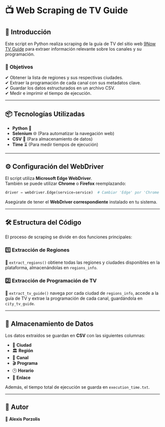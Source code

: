 # 📺 Web Scraping de TV Guide

## 🚀 Introducción

Este script en Python realiza scraping de la guía de TV del sitio web [9Now TV Guide](https://tvguide.9now.com.au/) para extraer información relevante sobre los canales y su programación.

### 🎯 **Objetivos**

✔ Obtener la lista de regiones y sus respectivas ciudades.  
✔ Extraer la programación de cada canal con sus metadatos clave.  
✔ Guardar los datos estructurados en un archivo CSV.  
✔ Medir e imprimir el tiempo de ejecución.

---

## 📦 Tecnologías Utilizadas

- **Python** 🐍
- **Selenium** 🌐 (Para automatizar la navegación web)
- **CSV** 📄 (Para almacenamiento de datos)
- **Time** ⏳ (Para medir tiempos de ejecución)

---

## ⚙ Configuración del WebDriver

El script utiliza **Microsoft Edge WebDriver**.  
También se puede utilizar **Chrome** o **Firefox** reemplazando:

```python
driver = webdriver.Edge(service=service)  # Cambiar 'Edge' por 'Chrome' o 'Firefox'
```

Asegúrate de tener el **WebDriver correspondiente** instalado en tu sistema.

---

## 🛠 Estructura del Código

El proceso de scraping se divide en dos funciones principales:

### **1️⃣ Extracción de Regiones**

📌 `extract_regions()` obtiene todas las regiones y ciudades disponibles en la plataforma, almacenándolas en `regions_info`.

### **2️⃣ Extracción de Programación de TV**

📌 `extract_tv_guide()` navega por cada ciudad de `regions_info`, accede a la guía de TV y extrae la programación de cada canal, guardándola en `city_tv_guide`.

---

## 💾 Almacenamiento de Datos

Los datos extraídos se guardan en **CSV** con las siguientes columnas:

- 📍 **Ciudad**
- 🏛 **Región**
- 📡 **Canal**
- 🎬 **Programa**
- 🕒 **Horario**
- 🔗 **Enlace**

Además, el tiempo total de ejecución se guarda en `execution_time.txt`.

---

## 📝 Autor

📌 **Alexis Porzolis**
